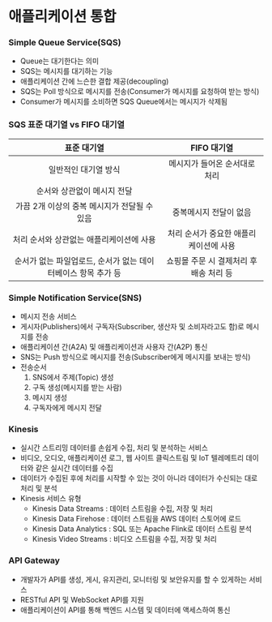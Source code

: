 # 애플리케이션 통합
### Simple Queue Service(SQS)
- Queue는 대기한다는 의미
- SQS는 메시지를 대기하는 기능
- 애플리케이션 간에 느슨한 결합 제공(decoupling)
- SQS는 Poll 방식으로 메시지를 전송(Consumer가 메시지를 요청하여 받는 방식)
- Consumer가 메시지를 소비하면 SQS Queue에서는 메시지가 삭제됨

### SQS 표준 대기열 vs FIFO 대기열
|표준 대기열|FIFO 대기열|
|:---:|:---:|
|일반적인 대기열 방식|메시지가 들어온 순서대로 처리|
|순서와 상관없이 메시지 전달||
|가끔 2개 이상의 중복 메시지가 전달될 수 있음|중복메시지 전달이 없음|
|처리 순서와 상관없는 애플리케이션에 사용|처리 순서가 중요한 애플리케이션에 사용|
|순서가 없는 파일업로드, 순서가 없는 데이터베이스 항목 추가 등|쇼핑몰 주문 시 결제처리 후 배송 처리 등|

### Simple Notification Service(SNS)
- 메시지 전송 서비스
- 게시자(Publishers)에서 구독자(Subscriber, 생산자 및 소비자라고도 함)로 메시지를 전송
- 애플리케이션 간(A2A) 및 애플리케이션과 사용자 간(A2P) 통신
- SNS는 Push 방식으로 메시지를 전송(Subscriber에게 메시지를 보내는 방식)
- 전송순서
    1. SNS에서 주제(Topic) 생성
    2. 구독 생성(메시지를 받는 사람) 
    3. 메시지 생성
    4. 구독자에게 메시지 전달

### Kinesis
- 실시간 스트리밍 데이터를 손쉽게 수집, 처리 및 분석하는 서비스
- 비디오, 오디오, 애플리케이션 로그, 웹 사이트 클릭스트림 및 IoT 텔레메트리 데이터와 같은 실시간 데이터를 수집
- 데이터가 수집된 후에 처리를 시작할 수 있는 것이 아니라 데이터가 수신되는 대로 처리 및 분석
- Kinesis 서비스 유형
    - Kinesis Data Streams : 데이터 스트림을 수집, 저장 및 처리
    - Kinesis Data Firehose : 데이터 스트림을 AWS 데이터 스토어에 로드
    - Kinesis Data Analytics : SQL 또는 Apache Flink로 데이터 스트림 분석
    - Kinesis Video Streams : 비디오 스트림을 수집, 저장 및 처리

### API Gateway
- 개발자가 API를 생성, 게시, 유지관리, 모니터링 및 보안유지를 할 수 있게하는 서비스
- RESTful API 및 WebSocket API를 지원
- 애플리케이션이 API를 통해 백엔드 시스템 및 데이터에 액세스하여 통신